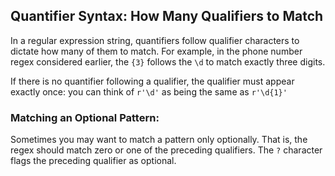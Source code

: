 ##  Quantifier Syntax: How Many Qualifiers to Match
In a regular expression string, quantifiers follow qualifier characters to dictate how many of them to match. For example, in the phone number regex considered earlier, the `{3}` follows the `\d` to match exactly three digits.  

If there is no quantifier following a qualifier, the qualifier must appear exactly once: you can think of `r'\d'` as being the same as `r'\d{1}'`

### Matching an Optional Pattern:
Sometimes you may want to match a pattern only optionally. That is, the regex should match zero or one of the preceding qualifiers. The `?` character flags the preceding qualifier as optional. 

